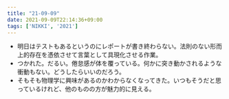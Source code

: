 ```yaml
---
title: "21-09-09"
date: 2021-09-09T22:14:36+09:00
tags: ['NIKKI', '2021']
---
```

- 明日はテストもあるというのにレポートが書き終わらない。法則のない形而上的存在を憑依させて言葉として具現化させる作業。
- つかれた。だるい。倦怠感が体を覆っている。何かに突き動かされるような衝動もない。どうしたらいいのだろう。
- そもそも物理学に興味があるのかわからなくなってきた。いつもそうだと思っているけれど、他のものの方が魅力的に見える。


